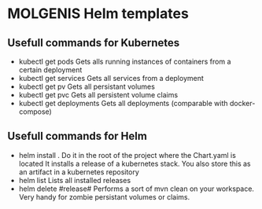 # MOLGENIS Helm templates


## Usefull commands for Kubernetes

- kubectl get pods
  Gets alls running instances of containers from a certain deployment
- kubectl get services
  Gets all services from a deployment
- kubectl get pv
  Gets all persistant volumes
- kubectl get pvc
  Gets all persistent volume claims
- kubectl get deployments
  Gets all deployments (comparable with docker-compose)

## Usefull commands for Helm

- helm install .
  Do it in the root of the project where the Chart.yaml is located
  It installs a release of a kubernetes stack. You also store this as an artifact in a kubernetes repository
- helm list
  Lists all installed releases
- helm delete #release#
  Performs a sort of mvn clean on your workspace. Very handy for zombie persistant volumes or claims.